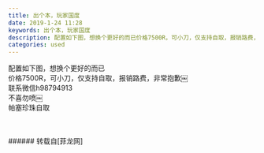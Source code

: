 ```yaml
---
title: 出个本，玩家国度
date: 2019-1-24 11:28
keywords: 出个本，玩家国度
description: 配置如下图，想换个更好的而已价格7500R，可小刀，仅支持自取，报销路费，非常抱歉￼联系微信h98794913 不喜勿喷￼帕塞珍珠自取
categories: used
---
```

<td class="t_f" id="postmessage_2782343">

配置如下图，想换个更好的而已<br/>
价格7500R，可小刀，仅支持自取，报销路费，非常抱歉￼<br/>
联系微信h98794913 <br/>
不喜勿喷￼<br/>
帕塞珍珠自取<br/>
<img alt="" border="0" class="zoom" data-cf-modified-206549ef85e73c3c4898df1c-="" file="http://www.flw.ph/data/appbyme/upload/image/201901/24/orjpY631R18V.jpg" id="aimg_cAF86" lazyloadthumb="1" onclick="" onmouseover="" src="http://www.flw.ph/data/appbyme/upload/image/201901/24/orjpY631R18V.jpg"/><br/>
<br/>
<img alt="" border="0" class="zoom" data-cf-modified-206549ef85e73c3c4898df1c-="" file="http://www.flw.ph/data/appbyme/upload/image/201901/24/fTVG5yY3JAig.jpg" id="aimg_qkXSk" lazyloadthumb="1" onclick="" onmouseover="" src="http://www.flw.ph/data/appbyme/upload/image/201901/24/fTVG5yY3JAig.jpg"/><br/>
<br/>
</td>
###### 转载自[菲龙网]